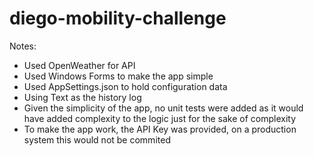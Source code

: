 # diego-mobility-challenge

Notes:

- Used OpenWeather for API
- Used Windows Forms to make the app simple
- Used AppSettings.json to hold configuration data
- Using Text as the history log
- Given the simplicity of the app, no unit tests were added as it would have added complexity to the logic just for the sake of complexity
- To make the app work, the API Key was provided, on a production system this would not be commited
